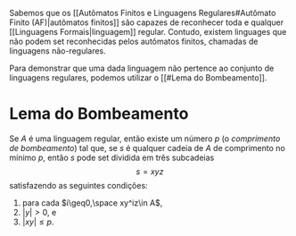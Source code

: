Sabemos que os [[Autômatos Finitos e Linguagens Regulares#Autômato Finito (AF)|autômatos finitos]] são capazes de reconhecer toda e qualquer [[Linguagens Formais|linguagem]] regular. Contudo, existem linguages que não podem set reconhecidas pelos autômatos finitos, chamadas de linguagens não-regulares.

Para demonstrar que uma dada linguagem não pertence ao conjunto de linguagens regulares, podemos utilizar o [[#Lema do Bombeamento]].

# Lema do Bombeamento
Se $A$ é uma linguagem regular, então existe um número $p$ (o *comprimento de bombeamento*) tal que, se $s$ é qualquer cadeia de $A$ de comprimento no mínimo $p$, então $s$ pode set dividida em três subcadeias $$s=xyz$$
satisfazendo as seguintes condições:
1. para cada $i\geq0,\space xy^iz\in A$,
2. $\vert y\vert > 0$, e
3. $\vert xy\vert\leq p$.